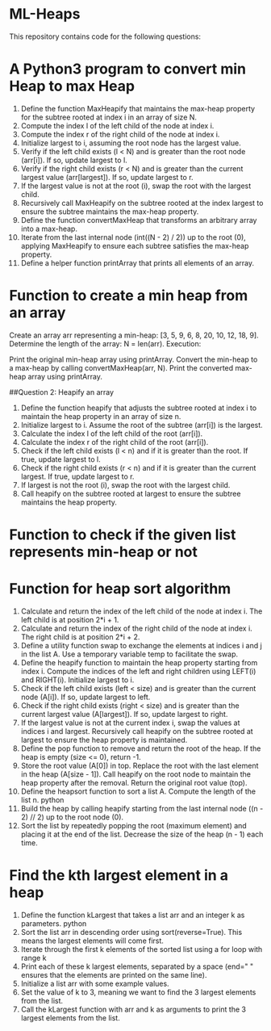 # ML-Heaps
This repository contains code for the following questions:
 
# A Python3 program to convert min Heap to max Heap

1. Define the function MaxHeapify that maintains the max-heap property for the subtree rooted at index i in an array of size N.
2. Compute the index l of the left child of the node at index i.
3. Compute the index r of the right child of the node at index i.
4. Initialize largest to i, assuming the root node has the largest value.
5.  Verify if the left child exists (l < N) and is greater than the root node (arr[i]). If so, update largest to l.
6. Verify if the right child exists (r < N) and is greater than the current largest value (arr[largest]). If so, update largest to r.
7. If the largest value is not at the root (i), swap the root with the largest child.
8. Recursively call MaxHeapify on the subtree rooted at the index largest to ensure the subtree maintains the max-heap property.
9. Define the function convertMaxHeap that transforms an arbitrary array into a max-heap.
10. Iterate from the last internal node (int((N - 2) / 2)) up to the root (0), applying MaxHeapify to ensure each subtree satisfies the max-heap property.
11. Define a helper function printArray that prints all elements of an array.

# Function to create a min heap from an array
Create an array arr representing a min-heap: [3, 5, 9, 6, 8, 20, 10, 12, 18, 9].
Determine the length of the array: N = len(arr).
Execution:

Print the original min-heap array using printArray.
Convert the min-heap to a max-heap by calling convertMaxHeap(arr, N).
Print the converted max-heap array using printArray.

##Question 2: Heapify an array
1. Define the function heapify that adjusts the subtree rooted at index i to maintain the heap property in an array of size n.
2. Initialize largest to i. Assume the root of the subtree (arr[i]) is the largest.
3. Calculate the index l of the left child of the root (arr[i]).
4. Calculate the index r of the right child of the root (arr[i]).
5. Check if the left child exists (l < n) and if it is greater than the root. If true, update largest to l.
6. Check if the right child exists (r < n) and if it is greater than the current largest. If true, update largest to r.
7. If largest is not the root (i), swap the root with the largest child.
8. Call heapify on the subtree rooted at largest to ensure the subtree maintains the heap property.

# Function to check if the given list represents min-heap or not

# Function for heap sort algorithm
1. Calculate and return the index of the left child of the node at index i. The left child is at position 2*i + 1.
2. Calculate and return the index of the right child of the node at index i. The right child is at position 2*i + 2.
3. Define a utility function swap to exchange the elements at indices i and j in the list A. Use a temporary variable temp to facilitate the swap.
4. Define the heapify function to maintain the heap property starting from index i.
Compute the indices of the left and right children using LEFT(i) and RIGHT(i).
Initialize largest to i.
5. Check if the left child exists (left < size) and is greater than the current node (A[i]). If so, update largest to left.
6. Check if the right child exists (right < size) and is greater than the current largest value (A[largest]). If so, update largest to right.
7. If the largest value is not at the current index i, swap the values at indices i and largest.
Recursively call heapify on the subtree rooted at largest to ensure the heap property is maintained.
8. Define the pop function to remove and return the root of the heap. If the heap is empty (size <= 0), return -1.
9. Store the root value (A[0]) in top.
Replace the root with the last element in the heap (A[size - 1]).
Call heapify on the root node to maintain the heap property after the removal.
Return the original root value (top).
10. Define the heapsort function to sort a list A. Compute the length of the list n.
python
11. Build the heap by calling heapify starting from the last internal node ((n - 2) // 2) up to the root node (0).
12. Sort the list by repeatedly popping the root (maximum element) and placing it at the end of the list. Decrease the size of the heap (n - 1) each time.

# Find the kth largest element in a heap
1. Define the function kLargest that takes a list arr and an integer k as parameters.
python
2. Sort the list arr in descending order using sort(reverse=True). This means the largest elements will come first.
3. Iterate through the first k elements of the sorted list using a for loop with range k
4. Print each of these k largest elements, separated by a space (end=" " ensures that the elements are printed on the same line).
5. Initialize a list arr with some example values.
6. Set the value of k to 3, meaning we want to find the 3 largest elements from the list.
7. Call the kLargest function with arr and k as arguments to print the 3 largest elements from the list.

